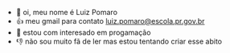 - 👋 oi, meu nome é Luiz Pomaro
- :+1: meu gmail para contato luiz.pomaro@escola.pr.gov.br
- 🌱 estou com interesado em progamação
- :-1: não sou muito fã de ler mas estou tentando criar esse abito
